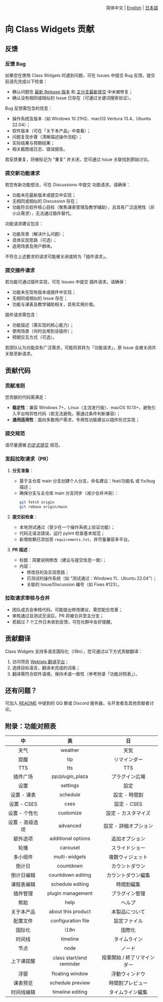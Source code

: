 <div align="right">
简体中文 | <a href="/docs/contributing/CONTRIBUTING.en_US.md">English</a> | <a href="/docs/contributing/CONTRIBUTING.ja.md">日本語</a>
</div>

# 向 Class Widgets 贡献

## 反馈

### 反馈 Bug

如果您在使用 Class Widgets 时遇到问题，可在 Issues 中提交 Bug 反馈。提交前请先完成以下检查：

- 确认问题在 [最新 Release 版本](https://github.com/Class-Widgets/Class-Widgets/releases/latest) 和 [主分支最新提交](https://github.com/Class-Widgets/Class-Widgets/commits) 中未被修复；
- 确认没有相同或相似的 Issue 已存在（可通过关键词搜索验证）。

Bug 反馈需包含的信息：

- 操作系统及版本（如 Windows 10 21H2、macOS Ventura 13.4、Ubuntu 22.04）；
- 软件版本（可在「关于本产品」中查看）；
- 问题复现步骤（清晰描述操作流程）；
- 实际结果与预期结果；
- 相关截图或日志、错误报告。

若反馈重复，将被标记为 "重复" 并关闭，您可通过 Issue 关联找到原始讨论。

### 提交新功能请求

若您有新功能想法，可在 Discussions 中提交 功能请求。请确保：

- 功能未在最新版本或提交中实现；
- 无相同或相似的 Discussion 存在；
- 功能符合软件核心目标（聚焦课表管理及教学辅助），且具有广泛适用性（非小众需求），无法通过插件替代。

功能请求建议包含：

- 功能背景（解决什么问题）；
- 具体实现思路（可选）；
- 适用场景及用户群体。

不符合上述要求的请求可能被关闭或转为「插件请求」。

### 提交插件请求

若功能可通过插件实现，可在 Issues 中提交 插件请求。请确保：

- 功能未在现有版本或插件中实现；
- 无相同或相似的 Issue 存在；
- 功能与课表及教学辅助相关，具有实用价值。

插件请求需包含：

- 功能描述（需实现的核心能力）；
- 使用场景（何时会用到该插件）；
- 预期交互方式（可选）。

若团队认为功能具有广泛需求，可能将其转为「功能请求」，原 Issue 会被关闭并关联至新请求。

## 贡献代码

### 贡献准则

您贡献的代码需满足：

- **稳定性**：兼容 Windows 7+、Linux（主流发行版）、macOS 10.13+，避免引入平台特异性代码（若无法避免，需通过条件判断兼容）；
- **通用适用性**：面向多数用户需求，专用性功能建议以插件形式实现；

### 提交规范

请尽量遵循 [约定式提交](https://www.conventionalcommits.org/zh-hans) 规范。

### 发起拉取请求（PR）

1. **分支准备**：

   - 基于主仓库 main 分支创建个人分支，命名建议：feat/功能名 或 fix/bug描述；
   - 确保分支与主仓库 main 分支同步（减少合并冲突）：
     ```bash
     git fetch origin
     git rebase origin/main
     ```
2. **提交前检查**：

   - 本地测试通过（至少在一个操作系统上验证功能）；
   - 代码无语法错误，运行 pylint 检查基本规范；
   - 新增依赖已添加至 `requirements.txt`，并尽量兼容多平台。
3. **PR 描述**：

   - 标题：简要说明修改（建议与提交信息一致）；
   - 内容：
     - 修改目的及实现思路；
     - 已测试的操作系统（如 "测试通过：Windows 11、Ubuntu 22.04"）；
     - 关联的 Issue/Discussion 编号（如 Fixes #123）。

### 拉取请求审核与合并

- 团队成员会审核代码，可能提出修改建议，需您配合完善；
- 审核通过且测试无误后，PR 将被合并至主分支；
- 若超过 7 个工作日未收到反馈，可在社群中友好提醒。

## 贡献翻译

Class Widgets 支持多语言国际化（i18n），您可通过以下方式贡献翻译：

1. 访问项目 [Weblate 翻译平台](https://hosted.weblate.org/engage/class-widgets-1/)；
2. 选择目标语言，翻译未完成的词条；
3. 翻译需符合软件语境，保持术语一致性（参考附录「功能对照表」）。

## 还有问题？

可加入 [README](/README.md) 中提到的 QQ 群或 Discord 服务器，与开发者及其他贡献者讨论。

## 附录：功能对照表


|       中       |            英            |             日             |
| :-------------: | :----------------------: | :-------------------------: |
|      天气      |         weather         |            天気            |
|      提醒      |           tip           |        リマインダー        |
|       TTS       |           tts           |             TTS             |
|    插件广场    |     pp/plugin_plaza     |       プラグイン広場       |
|      设置      |         settings         |            設定            |
|   设置 - 课表   |         schedule         |        設定 - 時間割        |
|   设置 - CSES   |           cses           |         設定 - CSES         |
|  设置 - 个性化  |        customize        |     設定 - カスタマイズ     |
| 设置 - 高级选项 |         advanced         |    設定 - 詳細オプション    |
|    额外选项    |    additional options    |       追加オプション       |
|      轮播      |         carousel         |       スライドショー       |
|    多小组件    |      multi-widgets      |      複数ウィジェット      |
|     倒计日     |        countdown        |       カウントダウン       |
|   倒计日编辑   |    countdown editing    |     カウントダウン編集     |
|   课程表编辑   |     schedule editing     |         時間割編集         |
|    插件管理    |    plugin management    |       プラグイン管理       |
|      帮助      |           help           |           ヘルプ           |
|   关于本产品   |    about this product    |       本製品について       |
|    配置文件    |    configuration file    |        設定ファイル        |
|     国际化     |           i18n           |           国際化           |
|     时间线     |         timeline         |        タイムライン        |
|      节点      |           node           |           ノード           |
|   上下课提醒   | class start/end reminder | 授業開始 / 終了リマインダー |
|      浮窗      |     floating window     |       浮動ウィンドウ       |
|    课表预览    |     schedule preview     |      時間割プレビュー      |
|   时间线编辑   |     timeline editing     |      タイムライン編集      |

